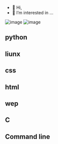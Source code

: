 - 👋 Hi,
- 👀 I’m interested in ...

![image](https://github.com/mohamehk-77/mohamehk-77/assets/138592092/5c0aafbe-9b95-44cd-aa17-73b8c700ed0e)  ![image](https://github.com/mohamehk-77/mohamehk-77/assets/138592092/12f0ba9b-13a4-4268-8fb2-3c86039a9fa0)


## python 
## liunx
## css
## html
## wep
## C
## Command line
